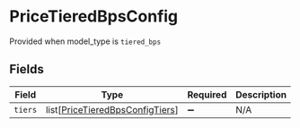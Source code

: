 # PriceTieredBpsConfig

Provided when model_type is `tiered_bps`


## Fields

| Field                                                                               | Type                                                                                | Required                                                                            | Description                                                                         |
| ----------------------------------------------------------------------------------- | ----------------------------------------------------------------------------------- | ----------------------------------------------------------------------------------- | ----------------------------------------------------------------------------------- |
| `tiers`                                                                             | list[[PriceTieredBpsConfigTiers](../../models/shared/pricetieredbpsconfigtiers.md)] | :heavy_minus_sign:                                                                  | N/A                                                                                 |